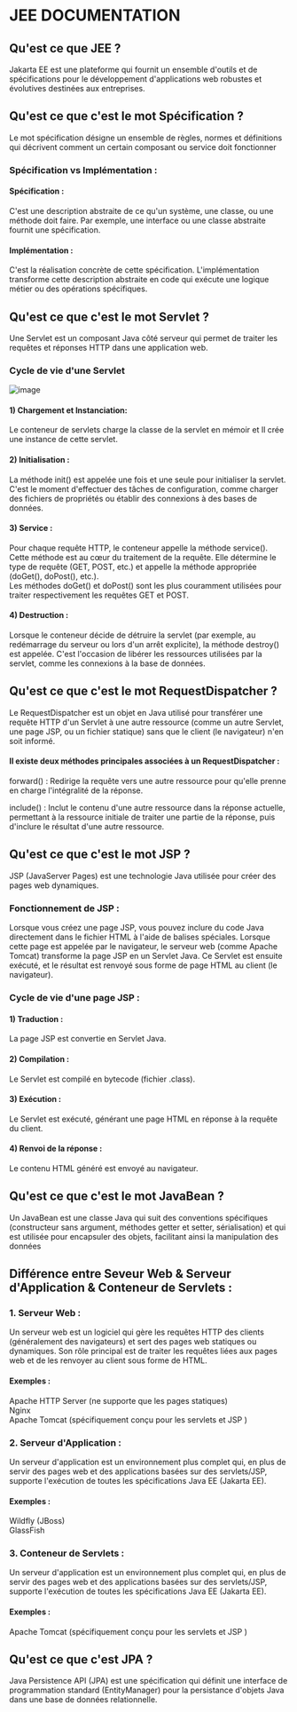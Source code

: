 # JEE DOCUMENTATION

## Qu'est ce que JEE ?

Jakarta EE est une plateforme qui fournit un ensemble d'outils et de spécifications pour le développement d'applications web robustes et évolutives destinées aux entreprises.


## Qu'est ce que c'est le mot Spécification ?

Le mot spécification désigne un ensemble de règles, normes et définitions qui décrivent comment un certain composant ou service doit fonctionner

### Spécification vs Implémentation :

#### Spécification : 
C'est une description abstraite de ce qu'un système, une classe, ou une méthode doit faire. Par exemple, une interface ou une classe abstraite fournit une spécification.

#### Implémentation : 
C'est la réalisation concrète de cette spécification. L'implémentation transforme cette description abstraite en code qui exécute une logique métier ou des opérations spécifiques.


## Qu'est ce que c'est le mot Servlet ?

Une Servlet est un composant Java côté serveur qui permet de traiter les requêtes et réponses HTTP dans une application web.

### Cycle de vie d'une Servlet 

![image](https://github.com/user-attachments/assets/52e322ba-2132-4f66-b79b-5dfec620d273)

#### 1) Chargement et Instanciation:
Le conteneur de servlets charge la classe de la servlet en mémoir et Il crée une instance de cette servlet.

#### 2) Initialisation :
La méthode init() est appelée une fois et une seule pour initialiser la servlet. C'est le moment d'effectuer des tâches de configuration, comme charger des fichiers de propriétés ou établir des connexions à des bases de données.

#### 3) Service :
Pour chaque requête HTTP, le conteneur appelle la méthode service(). Cette méthode est au cœur du traitement de la requête. Elle détermine le type de requête (GET, POST, etc.) et appelle la méthode appropriée (doGet(), doPost(), etc.).  
Les méthodes doGet() et doPost() sont les plus couramment utilisées pour traiter respectivement les requêtes GET et POST.

#### 4) Destruction :
Lorsque le conteneur décide de détruire la servlet (par exemple, au redémarrage du serveur ou lors d'un arrêt explicite), la méthode destroy() est appelée. C'est l'occasion de libérer les ressources utilisées par la servlet, comme les connexions à la base de données.


## Qu'est ce que c'est le mot RequestDispatcher ?
Le RequestDispatcher est un objet en Java utilisé pour transférer une requête HTTP d'un Servlet à une autre ressource (comme un autre Servlet, une page JSP, ou un fichier statique) sans que le client (le navigateur) n'en soit informé.

#### Il existe deux méthodes principales associées à un RequestDispatcher :

forward() : Redirige la requête vers une autre ressource pour qu'elle prenne en charge l'intégralité de la réponse.  

include() : Inclut le contenu d'une autre ressource dans la réponse actuelle, permettant à la ressource initiale de traiter une partie de la réponse, puis d'inclure le résultat d'une autre ressource.  



## Qu'est ce que c'est le mot JSP ?
JSP (JavaServer Pages) est une technologie Java utilisée pour créer des pages web dynamiques.

### Fonctionnement de JSP :
Lorsque vous créez une page JSP, vous pouvez inclure du code Java directement dans le fichier HTML à l'aide de balises spéciales. 
Lorsque cette page est appelée par le navigateur, le serveur web (comme Apache Tomcat) transforme la page JSP en un Servlet Java. 
Ce Servlet est ensuite exécuté, et le résultat est renvoyé sous forme de page HTML au client (le navigateur).


### Cycle de vie d'une page JSP :
#### 1) Traduction : 
La page JSP est convertie en Servlet Java.  
#### 2) Compilation :
Le Servlet est compilé en bytecode (fichier .class).  
#### 3) Exécution : 
Le Servlet est exécuté, générant une page HTML en réponse à la requête du client.  
#### 4) Renvoi de la réponse : 
Le contenu HTML généré est envoyé au navigateur.  



## Qu'est ce que c'est le mot JavaBean ?
Un JavaBean est une classe Java qui suit des conventions spécifiques (constructeur sans argument, méthodes getter et setter, sérialisation)
et qui est utilisée pour encapsuler des objets, facilitant ainsi la manipulation des données


## Différence entre Seveur Web & Serveur d'Application & Conteneur de Servlets  :

### 1. Serveur Web :
Un serveur web est un logiciel qui gère les requêtes HTTP des clients (généralement des navigateurs) et sert des pages web statiques ou dynamiques. 
Son rôle principal est de traiter les requêtes liées aux pages web et de les renvoyer au client sous forme de HTML.  

#### Exemples :  
Apache HTTP Server (ne supporte que les pages statiques)  
Nginx  
Apache Tomcat (spécifiquement conçu pour les servlets et JSP ) 



### 2. Serveur d'Application :
Un serveur d'application est un environnement plus complet qui, en plus de servir des pages web et des applications basées sur des servlets/JSP,
supporte l'exécution de toutes les spécifications Java EE (Jakarta EE). 


#### Exemples :  
Wildfly (JBoss)  
GlassFish



### 3. Conteneur de Servlets :  
Un serveur d'application est un environnement plus complet qui, en plus de servir des pages web et des applications basées sur des servlets/JSP,
supporte l'exécution de toutes les spécifications Java EE (Jakarta EE). 


#### Exemples :  
Apache Tomcat (spécifiquement conçu pour les servlets et JSP ) 



## Qu'est ce que c'est JPA ?
Java Persistence API (JPA) est une spécification qui définit une interface de programmation standard (EntityManager) pour la persistance d'objets Java dans une base de données relationnelle.











